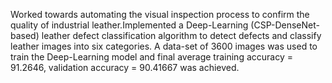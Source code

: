 Worked towards automating the visual inspection process to confirm the quality of industrial leather.Implemented a Deep-Learning (CSP-DenseNet-based) leather defect classification algorithm to detect defects and
classify leather images into six categories.
A data-set of 3600 images was used to train the Deep-Learning model and final average training accuracy =
91.2646, validation accuracy = 90.41667 was achieved.
